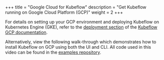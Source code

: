 +++
title = "Google Cloud for Kubeflow"
description = "Get Kubeflow running on Google Cloud Platform (GCP)"
weight = 2
+++

For details on setting up your GCP
environment and deploying Kubeflow on Kubernetes Engine (GKE),
refer to the [deployment section](/docs/gke/deploy/) of the
[Kubeflow GCP documentation](/docs/gke/).

Alternatively, view the following walk-through which demonstrates how to install Kubeflow on GCP using
both the UI and CLI. All code used in this video can be found in the
[examples
repository](https://github.com/kubeflow/examples/tree/master/videos/from_zero_to_kubeflow).
